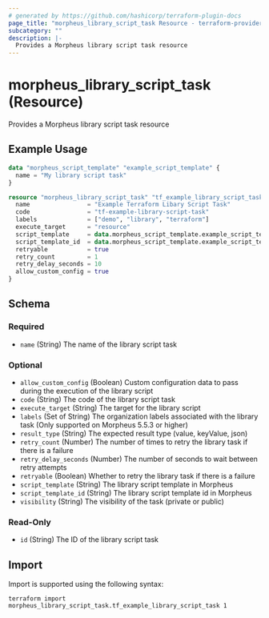 ```yaml
---
# generated by https://github.com/hashicorp/terraform-plugin-docs
page_title: "morpheus_library_script_task Resource - terraform-provider-morpheus"
subcategory: ""
description: |-
  Provides a Morpheus library script task resource
---
```


# morpheus_library_script_task (Resource)

Provides a Morpheus library script task resource

## Example Usage

```terraform
data "morpheus_script_template" "example_script_template" {
  name = "My library script task"
}

resource "morpheus_library_script_task" "tf_example_library_script_task" {
  name                = "Example Terraform Libary Script Task"
  code                = "tf-example-library-script-task"
  labels              = ["demo", "library", "terraform"]
  execute_target      = "resource"
  script_template     = data.morpheus_script_template.example_script_template.name
  script_template_id  = data.morpheus_script_template.example_script_template.id
  retryable           = true
  retry_count         = 1
  retry_delay_seconds = 10
  allow_custom_config = true
}
```

<!-- schema generated by tfplugindocs -->
## Schema

### Required

- `name` (String) The name of the library script task

### Optional

- `allow_custom_config` (Boolean) Custom configuration data to pass during the execution of the library script
- `code` (String) The code of the library script task
- `execute_target` (String) The target for the library script
- `labels` (Set of String) The organization labels associated with the library task (Only supported on Morpheus 5.5.3 or higher)
- `result_type` (String) The expected result type (value, keyValue, json)
- `retry_count` (Number) The number of times to retry the library task if there is a failure
- `retry_delay_seconds` (Number) The number of seconds to wait between retry attempts
- `retryable` (Boolean) Whether to retry the library task if there is a failure
- `script_template` (String) The library script template in Morpheus
- `script_template_id` (String) The library script template id in Morpheus
- `visibility` (String) The visibility of the task (private or public)

### Read-Only

- `id` (String) The ID of the library script task

## Import

Import is supported using the following syntax:

```shell
terraform import morpheus_library_script_task.tf_example_library_script_task 1
```
